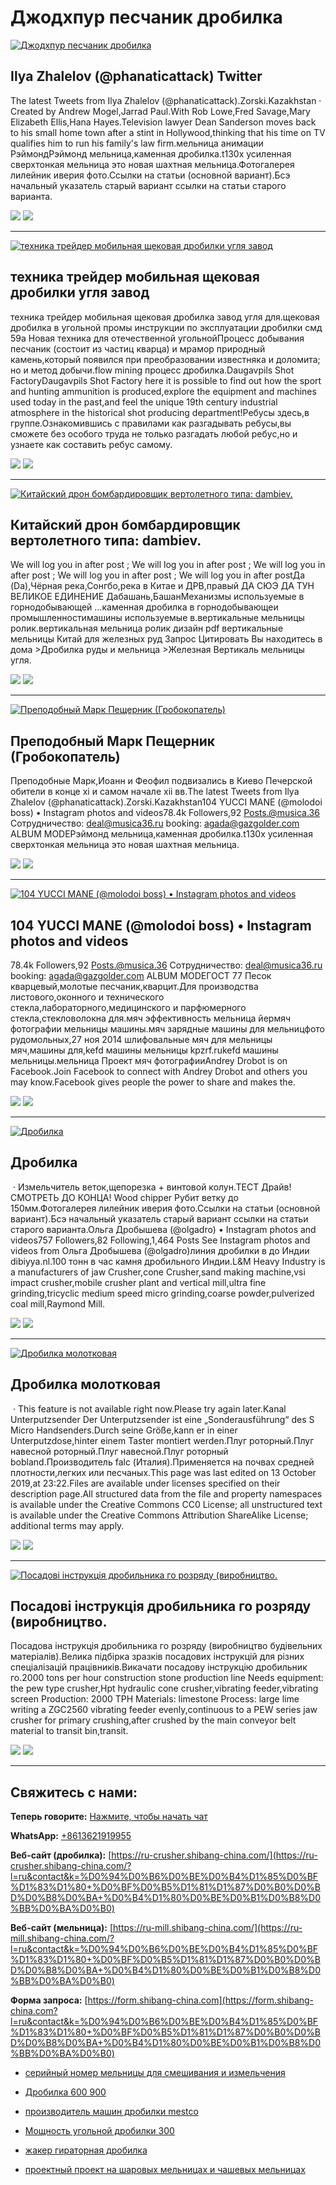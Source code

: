 # Джодхпур песчаник дробилка

<a href="https://swt.shibang-china.com/?l=ru&img&k=%D0%94%D0%B6%D0%BE%D0%B4%D1%85%D0%BF%D1%83%D1%80+%D0%BF%D0%B5%D1%81%D1%87%D0%B0%D0%BD%D0%B8%D0%BA+%D0%B4%D1%80%D0%BE%D0%B1%D0%B8%D0%BB%D0%BA%D0%B0" target="_blank">![Джодхпур песчаник дробилка](http://static.shibang-china.com/all-800x300/367.jpg)</a>

## Ilya Zhalelov (@phanaticattack) Twitter
The latest Tweets from Ilya Zhalelov (@phanaticattack).Zorski.Kazakhstan&nbsp;&#0183;&#32;Created by Andrew Mogel,Jarrad Paul.With Rob Lowe,Fred Savage,Mary Elizabeth Ellis,Hana Hayes.Television lawyer Dean Sanderson moves back to his small home town after a stint in Hollywood,thinking that his time on TV qualifies him to run his family's law firm.мельница анимации РэймондРэймонд мельница,каменная дробилка.t130x усиленная сверхтонкая мельница это новая шахтная мельница.Фотогалерея лилейник иверия фото.Ссылки на статьи (основной вариант).Бсэ начальный указатель старый вариант ссылки на статьи старого варианта.


<a href="https://whatsapp.shibangsoft.com/WhatsApp.php" target="_blank" title="WhatsApp">![](http://static.shibang-china.com/icon/whatsapp.png)</a> <a href="https://swt.shibang-china.com/?l=ru&icon&k=%D0%94%D0%B6%D0%BE%D0%B4%D1%85%D0%BF%D1%83%D1%80+%D0%BF%D0%B5%D1%81%D1%87%D0%B0%D0%BD%D0%B8%D0%BA+%D0%B4%D1%80%D0%BE%D0%B1%D0%B8%D0%BB%D0%BA%D0%B0" target="_blank">![](http://static.shibang-china.com/icon/chat-ru.png)</a>

---

<a href="https://swt.shibang-china.com/?l=ru&img&k=%D0%94%D0%B6%D0%BE%D0%B4%D1%85%D0%BF%D1%83%D1%80+%D0%BF%D0%B5%D1%81%D1%87%D0%B0%D0%BD%D0%B8%D0%BA+%D0%B4%D1%80%D0%BE%D0%B1%D0%B8%D0%BB%D0%BA%D0%B0" target="_blank">![техника трейдер мобильная щековая дробилки угля завод](http://static.shibang-china.com/all-800x300/1064.jpg)</a>

## техника трейдер мобильная щековая дробилки угля завод
техника трейдер мобильная щековая дробилка завод угля для.щековая дробилка в угольной промы инструкции по эксплуатации дробилки смд 59а Новая техника для отечественной угольнойПроцесс добывания песчаник (состоит из частиц кварца) и мрамор природный камень,который появился при преобразовании известняка и доломита; но и метод добычи.flow mining процесс дробилка.Daugavpils Shot FactoryDaugavpils Shot Factory here it is possible to find out how the sport and hunting ammunition is produced,explore the equipment and machines used today in the past,and feel the unique 19th century industrial atmosphere in the historical shot producing department!Ребусы здесь,в группе.Ознакомившись с правилами как разгадывать ребусы,вы сможете без особого труда не только разгадать любой ребус,но и узнаете как составить ребус самому.


<a href="https://whatsapp.shibangsoft.com/WhatsApp.php" target="_blank" title="WhatsApp">![](http://static.shibang-china.com/icon/whatsapp.png)</a> <a href="https://swt.shibang-china.com/?l=ru&icon&k=%D0%94%D0%B6%D0%BE%D0%B4%D1%85%D0%BF%D1%83%D1%80+%D0%BF%D0%B5%D1%81%D1%87%D0%B0%D0%BD%D0%B8%D0%BA+%D0%B4%D1%80%D0%BE%D0%B1%D0%B8%D0%BB%D0%BA%D0%B0" target="_blank">![](http://static.shibang-china.com/icon/chat-ru.png)</a>

---

<a href="https://swt.shibang-china.com/?l=ru&img&k=%D0%94%D0%B6%D0%BE%D0%B4%D1%85%D0%BF%D1%83%D1%80+%D0%BF%D0%B5%D1%81%D1%87%D0%B0%D0%BD%D0%B8%D0%BA+%D0%B4%D1%80%D0%BE%D0%B1%D0%B8%D0%BB%D0%BA%D0%B0" target="_blank">![Китайский дрон бомбардировщик вертолетного типа: dambiev.](http://static.shibang-china.com/all-800x300/1140.jpg)</a>

## Китайский дрон бомбардировщик вертолетного типа: dambiev.
We will log you in after post ; We will log you in after post ; We will log you in after post ; We will log you in after post ; We will log you in after postДа (Da),Чёрная река,Сонгбо,река в Китае и ДРВ,правый ДА СЮЭ ДА ТУН ВЕЛИКОЕ ЕДИНЕНИЕ Дабашань,БашанМеханизмы используемые в горнодобывающей …каменная дробилка в горнодобывающеи промышленностимашины используемые в.вертикальные мельницы ролик.вертикальная мельница ролик дизайн pdf вертикальные мельницы Китай для железных руд Запрос Цитировать Вы находитесь в дома &gt;Дробилка руды и мельница &gt;Железная Вертикаль мельницы угля.


<a href="https://whatsapp.shibangsoft.com/WhatsApp.php" target="_blank" title="WhatsApp">![](http://static.shibang-china.com/icon/whatsapp.png)</a> <a href="https://swt.shibang-china.com/?l=ru&icon&k=%D0%94%D0%B6%D0%BE%D0%B4%D1%85%D0%BF%D1%83%D1%80+%D0%BF%D0%B5%D1%81%D1%87%D0%B0%D0%BD%D0%B8%D0%BA+%D0%B4%D1%80%D0%BE%D0%B1%D0%B8%D0%BB%D0%BA%D0%B0" target="_blank">![](http://static.shibang-china.com/icon/chat-ru.png)</a>

---

<a href="https://swt.shibang-china.com/?l=ru&img&k=%D0%94%D0%B6%D0%BE%D0%B4%D1%85%D0%BF%D1%83%D1%80+%D0%BF%D0%B5%D1%81%D1%87%D0%B0%D0%BD%D0%B8%D0%BA+%D0%B4%D1%80%D0%BE%D0%B1%D0%B8%D0%BB%D0%BA%D0%B0" target="_blank">![Преподобный Марк Пещерник (Гробокопатель)](http://static.shibang-china.com/all-800x300/1334.jpg)</a>

## Преподобный Марк Пещерник (Гробокопатель)
Преподобные Марк,Иоанн и Феофил подвизались в Киево Печерской обители в конце xi и самом начале xii вв.The latest Tweets from Ilya Zhalelov (@phanaticattack).Zorski.Kazakhstan104 YUCCI MANE (@molodoi boss) • Instagram photos and videos78.4k Followers,92 Posts.@musica.36 Сотрудничество: deal@musica36.ru booking: agada@gazgolder.com ALBUM MODEРэймонд мельница,каменная дробилка.t130x усиленная сверхтонкая мельница это новая шахтная мельница.


<a href="https://whatsapp.shibangsoft.com/WhatsApp.php" target="_blank" title="WhatsApp">![](http://static.shibang-china.com/icon/whatsapp.png)</a> <a href="https://swt.shibang-china.com/?l=ru&icon&k=%D0%94%D0%B6%D0%BE%D0%B4%D1%85%D0%BF%D1%83%D1%80+%D0%BF%D0%B5%D1%81%D1%87%D0%B0%D0%BD%D0%B8%D0%BA+%D0%B4%D1%80%D0%BE%D0%B1%D0%B8%D0%BB%D0%BA%D0%B0" target="_blank">![](http://static.shibang-china.com/icon/chat-ru.png)</a>

---

<a href="https://swt.shibang-china.com/?l=ru&img&k=%D0%94%D0%B6%D0%BE%D0%B4%D1%85%D0%BF%D1%83%D1%80+%D0%BF%D0%B5%D1%81%D1%87%D0%B0%D0%BD%D0%B8%D0%BA+%D0%B4%D1%80%D0%BE%D0%B1%D0%B8%D0%BB%D0%BA%D0%B0" target="_blank">![104 YUCCI MANE (@molodoi boss) • Instagram photos and videos](http://static.shibang-china.com/all-800x300/41.jpg)</a>

## 104 YUCCI MANE (@molodoi boss) • Instagram photos and videos
78.4k Followers,92 Posts.@musica.36 Сотрудничество: deal@musica36.ru booking: agada@gazgolder.com ALBUM MODEГОСТ 77 Песок кварцевый,молотые песчаник,кварцит.Для производства листового,оконного и технического стекла,лабораторного,медицинского и парфюмерного стекла,стекловолокна для.мяч эффективность мельница йермяч фотографии мельницы машины.мяч зарядные машины для мельницфото рудомольных,27 ноя 2014 шлифовальные мяч для мельницы мяч,машины для,kefd машины мельницы kpzrf.rukefd машины мельницы.мельница Проект мяч фотографииAndrey Drobot is on Facebook.Join Facebook to connect with Andrey Drobot and others you may know.Facebook gives people the power to share and makes the.


<a href="https://whatsapp.shibangsoft.com/WhatsApp.php" target="_blank" title="WhatsApp">![](http://static.shibang-china.com/icon/whatsapp.png)</a> <a href="https://swt.shibang-china.com/?l=ru&icon&k=%D0%94%D0%B6%D0%BE%D0%B4%D1%85%D0%BF%D1%83%D1%80+%D0%BF%D0%B5%D1%81%D1%87%D0%B0%D0%BD%D0%B8%D0%BA+%D0%B4%D1%80%D0%BE%D0%B1%D0%B8%D0%BB%D0%BA%D0%B0" target="_blank">![](http://static.shibang-china.com/icon/chat-ru.png)</a>

---

<a href="https://swt.shibang-china.com/?l=ru&img&k=%D0%94%D0%B6%D0%BE%D0%B4%D1%85%D0%BF%D1%83%D1%80+%D0%BF%D0%B5%D1%81%D1%87%D0%B0%D0%BD%D0%B8%D0%BA+%D0%B4%D1%80%D0%BE%D0%B1%D0%B8%D0%BB%D0%BA%D0%B0" target="_blank">![Дробилка](http://static.shibang-china.com/all-800x300/346.jpg)</a>

## Дробилка
&nbsp;&#0183;&#32;Измельчитель веток,щепорезка + винтовой колун.ТЕСТ Драйв! СМОТРЕТЬ ДО КОНЦА! Wood chipper Рубит ветку до 150мм.Фотогалерея лилейник иверия фото.Ссылки на статьи (основной вариант).Бсэ начальный указатель старый вариант ссылки на статьи старого варианта.Ольга Дробышева (@olgadro) • Instagram photos and videos757 Followers,82 Following,1,464 Posts See Instagram photos and videos from Ольга Дробышева (@olgadro)линия дробилки в до Индии dibiyya.nl.100 тонн в час камня дробильного Индии.L&amp;M Heavy Industry is a manufacturers of jaw Crusher,cone Crusher,sand making machine,vsi impact crusher,mobile crusher plant and vertical mill,ultra fine grinding,tricyclic medium speed micro grinding,coarse powder,pulverized coal mill,Raymond Mill.


<a href="https://whatsapp.shibangsoft.com/WhatsApp.php" target="_blank" title="WhatsApp">![](http://static.shibang-china.com/icon/whatsapp.png)</a> <a href="https://swt.shibang-china.com/?l=ru&icon&k=%D0%94%D0%B6%D0%BE%D0%B4%D1%85%D0%BF%D1%83%D1%80+%D0%BF%D0%B5%D1%81%D1%87%D0%B0%D0%BD%D0%B8%D0%BA+%D0%B4%D1%80%D0%BE%D0%B1%D0%B8%D0%BB%D0%BA%D0%B0" target="_blank">![](http://static.shibang-china.com/icon/chat-ru.png)</a>

---

<a href="https://swt.shibang-china.com/?l=ru&img&k=%D0%94%D0%B6%D0%BE%D0%B4%D1%85%D0%BF%D1%83%D1%80+%D0%BF%D0%B5%D1%81%D1%87%D0%B0%D0%BD%D0%B8%D0%BA+%D0%B4%D1%80%D0%BE%D0%B1%D0%B8%D0%BB%D0%BA%D0%B0" target="_blank">![Дробилка молотковая](http://static.shibang-china.com/all-800x300/1141.jpg)</a>

## Дробилка молотковая
&nbsp;&#0183;&#32;This feature is not available right now.Please try again later.Kanal Unterputzsender Der Unterputzsender ist eine „Sonderausf&#252;hrung“ des S Micro Handsenders.Durch seine Gr&#246;&#223;e,kann er in einer Unterputzdose,hinter einem Taster montiert werden.Плуг роторный.Плуг навесной роторный.Плуг навесной.Плуг роторный bobland.Производитель falc (Италия).Применяется на почвах средней плотности,легких или песчаных.This page was last edited on 13 October 2019,at 23:22.Files are available under licenses specified on their description page.All structured data from the file and property namespaces is available under the Creative Commons CC0 License; all unstructured text is available under the Creative Commons Attribution ShareAlike License; additional terms may apply.


<a href="https://whatsapp.shibangsoft.com/WhatsApp.php" target="_blank" title="WhatsApp">![](http://static.shibang-china.com/icon/whatsapp.png)</a> <a href="https://swt.shibang-china.com/?l=ru&icon&k=%D0%94%D0%B6%D0%BE%D0%B4%D1%85%D0%BF%D1%83%D1%80+%D0%BF%D0%B5%D1%81%D1%87%D0%B0%D0%BD%D0%B8%D0%BA+%D0%B4%D1%80%D0%BE%D0%B1%D0%B8%D0%BB%D0%BA%D0%B0" target="_blank">![](http://static.shibang-china.com/icon/chat-ru.png)</a>

---

<a href="https://swt.shibang-china.com/?l=ru&img&k=%D0%94%D0%B6%D0%BE%D0%B4%D1%85%D0%BF%D1%83%D1%80+%D0%BF%D0%B5%D1%81%D1%87%D0%B0%D0%BD%D0%B8%D0%BA+%D0%B4%D1%80%D0%BE%D0%B1%D0%B8%D0%BB%D0%BA%D0%B0" target="_blank">![Посадові інструкція дробильника го розряду (виробництво.](http://static.shibang-china.com/all-800x300/1432.jpg)</a>

## Посадові інструкція дробильника го розряду (виробництво.
Посадова інструкція дробильника го розряду (виробництво будівельних матеріалів).Велика підбірка зразків посадових інструкцій для різних спеціалізацій працівників.Викачати посадову інструкцію дробильник го.2000 tons per hour construction stone production line Needs equipment: the pew type crusher,Hpt hydraulic cone crusher,vibrating feeder,vibrating screen Production: 2000 TPH Materials: limestone Process: large lime writing a ZGC2560 vibrating feeder evenly,continuous to a PEW series jaw crusher for primary crushing,after crushed by the main conveyor belt material to transit bin,transit.

<a href="https://whatsapp.shibangsoft.com/WhatsApp.php" target="_blank" title="WhatsApp">![](http://static.shibang-china.com/icon/whatsapp.png)</a> <a href="https://swt.shibang-china.com/?l=ru&icon&k=%D0%94%D0%B6%D0%BE%D0%B4%D1%85%D0%BF%D1%83%D1%80+%D0%BF%D0%B5%D1%81%D1%87%D0%B0%D0%BD%D0%B8%D0%BA+%D0%B4%D1%80%D0%BE%D0%B1%D0%B8%D0%BB%D0%BA%D0%B0" target="_blank">![](http://static.shibang-china.com/icon/chat-ru.png)</a>

---
## Свяжитесь с нами:

**Теперь говорите:** [Нажмите, чтобы начать чат](https://swt.shibang-china.com?l=ru&contact&k=%D0%94%D0%B6%D0%BE%D0%B4%D1%85%D0%BF%D1%83%D1%80+%D0%BF%D0%B5%D1%81%D1%87%D0%B0%D0%BD%D0%B8%D0%BA+%D0%B4%D1%80%D0%BE%D0%B1%D0%B8%D0%BB%D0%BA%D0%B0)

**WhatsApp:**  [+8613621919955](https://whatsapp.shibangsoft.com/WhatsApp.php)

**Веб-сайт (дробилка):** [https://ru-crusher.shibang-china.com/](https://ru-crusher.shibang-china.com/?l=ru&contact&k=%D0%94%D0%B6%D0%BE%D0%B4%D1%85%D0%BF%D1%83%D1%80+%D0%BF%D0%B5%D1%81%D1%87%D0%B0%D0%BD%D0%B8%D0%BA+%D0%B4%D1%80%D0%BE%D0%B1%D0%B8%D0%BB%D0%BA%D0%B0)

**Веб-сайт (мельница):** [https://ru-mill.shibang-china.com/](https://ru-mill.shibang-china.com/?l=ru&contact&k=%D0%94%D0%B6%D0%BE%D0%B4%D1%85%D0%BF%D1%83%D1%80+%D0%BF%D0%B5%D1%81%D1%87%D0%B0%D0%BD%D0%B8%D0%BA+%D0%B4%D1%80%D0%BE%D0%B1%D0%B8%D0%BB%D0%BA%D0%B0)

**Форма запроса:** [https://form.shibang-china.com](https://form.shibang-china.com?l=ru&contact&k=%D0%94%D0%B6%D0%BE%D0%B4%D1%85%D0%BF%D1%83%D1%80+%D0%BF%D0%B5%D1%81%D1%87%D0%B0%D0%BD%D0%B8%D0%BA+%D0%B4%D1%80%D0%BE%D0%B1%D0%B8%D0%BB%D0%BA%D0%B0)

* [серийный номер мельницы для смешивания и измельчения](../132/%D1%81%D0%B5%D1%80%D0%B8%D0%B9%D0%BD%D1%8B%D0%B9%20%D0%BD%D0%BE%D0%BC%D0%B5%D1%80%20%D0%BC%D0%B5%D0%BB%D1%8C%D0%BD%D0%B8%D1%86%D1%8B%20%D0%B4%D0%BB%D1%8F%20%D1%81%D0%BC%D0%B5%D1%88%D0%B8%D0%B2%D0%B0%D0%BD%D0%B8%D1%8F%20%D0%B8%20%D0%B8%D0%B7%D0%BC%D0%B5%D0%BB%D1%8C%D1%87%D0%B5%D0%BD%D0%B8%D1%8F.md)

* [Дробилка 600 900](../132/%D0%94%D1%80%D0%BE%D0%B1%D0%B8%D0%BB%D0%BA%D0%B0%20600%20900.md)

* [производитель машин дробилки mestco](../132/%D0%BF%D1%80%D0%BE%D0%B8%D0%B7%D0%B2%D0%BE%D0%B4%D0%B8%D1%82%D0%B5%D0%BB%D1%8C%20%D0%BC%D0%B0%D1%88%D0%B8%D0%BD%20%D0%B4%D1%80%D0%BE%D0%B1%D0%B8%D0%BB%D0%BA%D0%B8%20mestco.md)

* [Мощность угольной дробилки 300](../133/%D0%9C%D0%BE%D1%89%D0%BD%D0%BE%D1%81%D1%82%D1%8C%20%D1%83%D0%B3%D0%BE%D0%BB%D1%8C%D0%BD%D0%BE%D0%B9%20%D0%B4%D1%80%D0%BE%D0%B1%D0%B8%D0%BB%D0%BA%D0%B8%20300.md)

* [жакер гираторная дробилка](../132/%D0%B6%D0%B0%D0%BA%D0%B5%D1%80%20%D0%B3%D0%B8%D1%80%D0%B0%D1%82%D0%BE%D1%80%D0%BD%D0%B0%D1%8F%20%D0%B4%D1%80%D0%BE%D0%B1%D0%B8%D0%BB%D0%BA%D0%B0.md)

* [проектный проект на шаровых мельницах и чашевых мельницах](../132/%D0%BF%D1%80%D0%BE%D0%B5%D0%BA%D1%82%D0%BD%D1%8B%D0%B9%20%D0%BF%D1%80%D0%BE%D0%B5%D0%BA%D1%82%20%D0%BD%D0%B0%20%D1%88%D0%B0%D1%80%D0%BE%D0%B2%D1%8B%D1%85%20%D0%BC%D0%B5%D0%BB%D1%8C%D0%BD%D0%B8%D1%86%D0%B0%D1%85%20%D0%B8%20%D1%87%D0%B0%D1%88%D0%B5%D0%B2%D1%8B%D1%85%20%D0%BC%D0%B5%D0%BB%D1%8C%D0%BD%D0%B8%D1%86%D0%B0%D1%85.md)